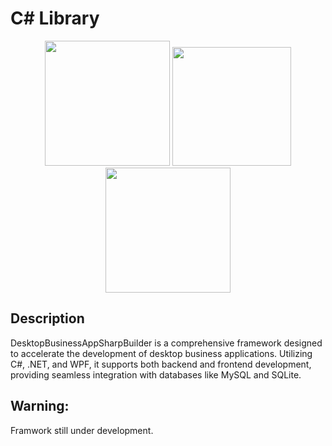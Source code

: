 # C# Library
<div align="center">
  <img src="https://salvatoreamaddio.co.uk/img/csharp.png" width="200" height="200"/>
  <img src="https://salvatoreamaddio.co.uk/img/sql.png" width="190" height="190" />
  <img src="https://salvatoreamaddio.co.uk/img/wpf.png" width="200" height="200" />
</div>

## Description
DesktopBusinessAppSharpBuilder is a comprehensive framework designed to accelerate the development of desktop business applications. Utilizing C#, .NET, and WPF, it supports both backend and frontend development, providing seamless integration with databases like MySQL and SQLite. 

## Warning:
Framwork still under development.
